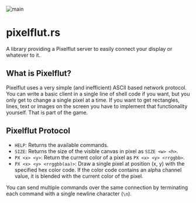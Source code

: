 ![main](https://github.com/oltoko/pixelflut.rs/workflows/main/badge.svg)

# pixelflut.rs
A library providing a Pixelflut server to easily connect your display or whatever to it. 

## What is Pixelflut?

Pixelflut uses a very simple (and inefficient) ASCII based network protocol. You can write a basic client in a single line of shell code if you want, but you only get to change a single pixel at a time. If you want to get rectangles, lines, text or images on the screen you have to implement that functionality yourself. That is part of the game.

## Pixelflut Protocol

* `HELP`: Returns the available commands.
* `SIZE`: Returns the size of the visible canvas in pixel as `SIZE <w> <h>`.
* `PX <x> <y>`: Return the current color of a pixel as `PX <x> <y> <rrggbb>`.
* `PX <x> <y> <rrggbb(aa)>`: Draw a single pixel at position (x, y) with the specified hex color code. If the color code contains an alpha channel value, it is blended with the current color of the pixel.

You can send multiple commands over the same connection by terminating each command with a single newline character (`\n`).
